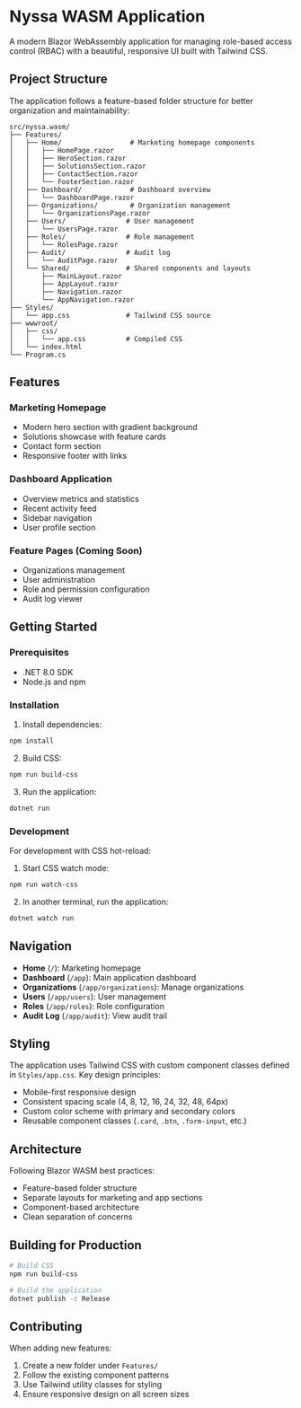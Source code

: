 # Nyssa WASM Application

A modern Blazor WebAssembly application for managing role-based access control (RBAC) with a beautiful, responsive UI built with Tailwind CSS.

## Project Structure

The application follows a feature-based folder structure for better organization and maintainability:

```
src/nyssa.wasm/
├── Features/
│   ├── Home/                 # Marketing homepage components
│   │   ├── HomePage.razor
│   │   ├── HeroSection.razor
│   │   ├── SolutionsSection.razor
│   │   ├── ContactSection.razor
│   │   └── FooterSection.razor
│   ├── Dashboard/            # Dashboard overview
│   │   └── DashboardPage.razor
│   ├── Organizations/        # Organization management
│   │   └── OrganizationsPage.razor
│   ├── Users/               # User management
│   │   └── UsersPage.razor
│   ├── Roles/               # Role management
│   │   └── RolesPage.razor
│   ├── Audit/               # Audit log
│   │   └── AuditPage.razor
│   └── Shared/              # Shared components and layouts
│       ├── MainLayout.razor
│       ├── AppLayout.razor
│       ├── Navigation.razor
│       └── AppNavigation.razor
├── Styles/
│   └── app.css              # Tailwind CSS source
├── wwwroot/
│   ├── css/
│   │   └── app.css          # Compiled CSS
│   └── index.html
└── Program.cs
```

## Features

### Marketing Homepage
- Modern hero section with gradient background
- Solutions showcase with feature cards
- Contact form section
- Responsive footer with links

### Dashboard Application
- Overview metrics and statistics
- Recent activity feed
- Sidebar navigation
- User profile section

### Feature Pages (Coming Soon)
- Organizations management
- User administration
- Role and permission configuration
- Audit log viewer

## Getting Started

### Prerequisites
- .NET 8.0 SDK
- Node.js and npm

### Installation

1. Install dependencies:
```bash
npm install
```

2. Build CSS:
```bash
npm run build-css
```

3. Run the application:
```bash
dotnet run
```

### Development

For development with CSS hot-reload:

1. Start CSS watch mode:
```bash
npm run watch-css
```

2. In another terminal, run the application:
```bash
dotnet watch run
```

## Navigation

- **Home** (`/`): Marketing homepage
- **Dashboard** (`/app`): Main application dashboard
- **Organizations** (`/app/organizations`): Manage organizations
- **Users** (`/app/users`): User management
- **Roles** (`/app/roles`): Role configuration
- **Audit Log** (`/app/audit`): View audit trail

## Styling

The application uses Tailwind CSS with custom component classes defined in `Styles/app.css`. Key design principles:

- Mobile-first responsive design
- Consistent spacing scale (4, 8, 12, 16, 24, 32, 48, 64px)
- Custom color scheme with primary and secondary colors
- Reusable component classes (`.card`, `.btn`, `.form-input`, etc.)

## Architecture

Following Blazor WASM best practices:
- Feature-based folder structure
- Separate layouts for marketing and app sections
- Component-based architecture
- Clean separation of concerns

## Building for Production

```bash
# Build CSS
npm run build-css

# Build the application
dotnet publish -c Release
```

## Contributing

When adding new features:
1. Create a new folder under `Features/`
2. Follow the existing component patterns
3. Use Tailwind utility classes for styling
4. Ensure responsive design on all screen sizes